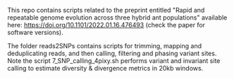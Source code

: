 This repo contains scripts related to the preprint entitled "Rapid and repeatable genome evolution across three hybrid ant populations" available here: https://doi.org/10.1101/2022.01.16.476493 (check the paper for software versions).

The folder reads2SNPs contains scripts for trimming, mapping and deduplicating reads, and then calling, filtering and phasing variant sites. Note the script 7_SNP_calling_4pixy.sh performs variant and invariant site calling to estimate diversity & divergence metrics in 20kb windows.

